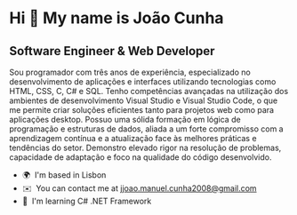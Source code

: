 Hi 👋 My name is João Cunha
===========================

Software Engineer & Web Developer
---------------------------------

Sou programador com três anos de experiência, especializado no desenvolvimento de aplicações e interfaces utilizando tecnologias como HTML, CSS, C, C# e SQL. Tenho competências avançadas na utilização dos ambientes de desenvolvimento Visual Studio e Visual Studio Code, o que me permite criar soluções eficientes tanto para projetos web como para aplicações desktop. Possuo uma sólida formação em lógica de programação e estruturas de dados, aliada a um forte compromisso com a aprendizagem contínua e a atualização face às melhores práticas e tendências do setor. Demonstro elevado rigor na resolução de problemas, capacidade de adaptação e foco na qualidade do código desenvolvido.

*   🌍  I'm based in Lisbon
*   ✉️  You can contact me at [jjoao.manuel.cunha2008@gmail.com](mailto:jjoao.manuel.cunha2008@gmail.com)
*   🧠  I'm learning C# .NET Framework
